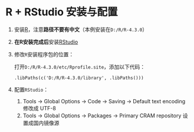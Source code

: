 # R + RStudio 安装与配置

1. 安装[R](https://mirrors.sjtug.sjtu.edu.cn/cran/bin/windows/base/)，注意**路径不要有中文**（本例安装在`D:/R/R-4.3.0`）

2. **在R安装完成后**安装[RStudio](https://posit.co/download/rstudio-desktop/)

3. 修改`R`安装程序包的位置：

   打开`D:/R/R-4.3.0/etc/Rprofile.site`，添加以下代码：

   ```
   .libPaths(c('D:/R/R-4.3.0/library', .libPaths()))
   ```

4. 配置`RStudio`：

   1. Tools -> Global Options -> Code -> Saving -> Default text encoding 修改成 UTF-8
   2. Tools -> Global Options -> Packages -> Primary CRAM repository 设置成国内镜像源